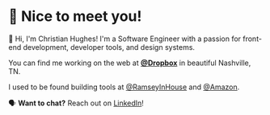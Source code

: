 # 🎉 Nice to meet you!

👋 Hi, I'm Christian Hughes! I'm a Software Engineer with a passion for front-end development, developer tools, and design systems.

You can find me working on the web at **[@Dropbox](https://github.com/dropbox)** in beautiful Nashville, TN.

I used to be found building tools at [@RamseyInHouse](https://github.com/RamseyInHouse) and [@Amazon](https://github.com/amzn).

🗣 **Want to chat?** Reach out on [LinkedIn](https://www.linkedin.com/in/christianjhughes/)!
